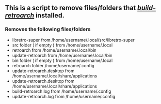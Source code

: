 ## This is a script to remove files/folders that [_build-retroarch_](https://github.com/Justme488/build-retroarch) installed.

### Removes the following files/folders
* libretro-super from /home/username/.local/src/libretro-super
* src folder ( if empty ) from /home/username/.local
* retroarch from /home/username/.local/bin
* update-retroarch from /home/username/.local/bin
* bin folder ( if empty ) from /home/username/.local
* retroarch folder /home/username/.config
* update-retroarch.desktop from /home/username/.local/share/applications
* update-retroarch.desktop from /home/username/.local/share/applications
* build-retroarch.log from /home/username/.config
* update-retroarch.log from /home/username/.config
